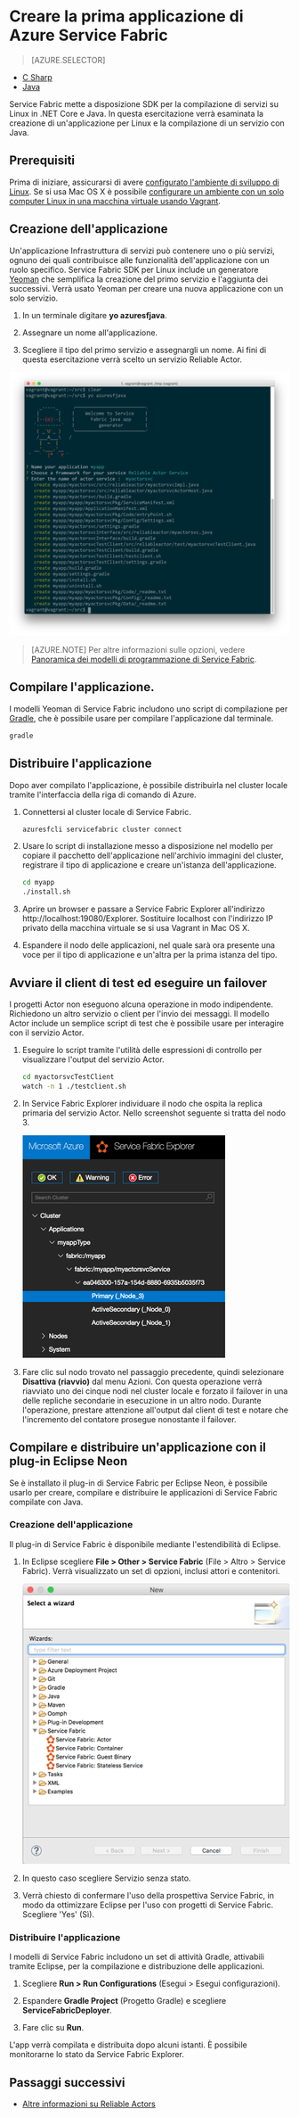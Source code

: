 <properties
   pageTitle="Creare la prima applicazione di Service Fabric in Linux con Java | Microsoft Azure"
   description="Creare e distribuire un'applicazione di Service Fabric con Java"
   services="service-fabric"
   documentationCenter="java"
   authors="seanmck"
   manager="timlt"
   editor=""/>

<tags
   ms.service="service-fabric"
   ms.devlang="java"
   ms.topic="hero-article"
   ms.tgt_pltfrm="NA"
   ms.workload="NA"
   ms.date="09/28/2016"
   ms.author="seanmck"/>


# Creare la prima applicazione di Azure Service Fabric

> [AZURE.SELECTOR]
- [C Sharp](service-fabric-create-your-first-application-in-visual-studio.md)
- [Java](service-fabric-create-your-first-linux-application-with-java.md)

Service Fabric mette a disposizione SDK per la compilazione di servizi su Linux in .NET Core e Java. In questa esercitazione verrà esaminata la creazione di un'applicazione per Linux e la compilazione di un servizio con Java.

## Prerequisiti

Prima di iniziare, assicurarsi di avere [configurato l'ambiente di sviluppo di Linux](service-fabric-get-started-linux.md). Se si usa Mac OS X è possibile [configurare un ambiente con un solo computer Linux in una macchina virtuale usando Vagrant](service-fabric-get-started-mac.md).

## Creazione dell'applicazione

Un'applicazione Infrastruttura di servizi può contenere uno o più servizi, ognuno dei quali contribuisce alle funzionalità dell'applicazione con un ruolo specifico. Service Fabric SDK per Linux include un generatore [Yeoman](http://yeoman.io/) che semplifica la creazione del primo servizio e l'aggiunta dei successivi. Verrà usato Yeoman per creare una nuova applicazione con un solo servizio.

1. In un terminale digitare **yo azuresfjava**.

2. Assegnare un nome all'applicazione.

3. Scegliere il tipo del primo servizio e assegnargli un nome. Ai fini di questa esercitazione verrà scelto un servizio Reliable Actor.

  ![Generatore Yeoman di Service Fabric per Java][sf-yeoman]

>[AZURE.NOTE] Per altre informazioni sulle opzioni, vedere [Panoramica dei modelli di programmazione di Service Fabric](service-fabric-choose-framework.md).

## Compilare l'applicazione.

I modelli Yeoman di Service Fabric includono uno script di compilazione per [Gradle](https://gradle.org/), che è possibile usare per compilare l'applicazione dal terminale.

  ```bash
  gradle
  ```

## Distribuire l'applicazione

Dopo aver compilato l'applicazione, è possibile distribuirla nel cluster locale tramite l'interfaccia della riga di comando di Azure.

1. Connettersi al cluster locale di Service Fabric.

    ```bash
    azuresfcli servicefabric cluster connect
    ```

2. Usare lo script di installazione messo a disposizione nel modello per copiare il pacchetto dell'applicazione nell'archivio immagini del cluster, registrare il tipo di applicazione e creare un'istanza dell'applicazione.

    ```bash
    cd myapp
    ./install.sh
    ```

3. Aprire un browser e passare a Service Fabric Explorer all'indirizzo http://localhost:19080/Explorer. Sostituire localhost con l'indirizzo IP privato della macchina virtuale se si usa Vagrant in Mac OS X.

4. Espandere il nodo delle applicazioni, nel quale sarà ora presente una voce per il tipo di applicazione e un'altra per la prima istanza del tipo.

## Avviare il client di test ed eseguire un failover

I progetti Actor non eseguono alcuna operazione in modo indipendente. Richiedono un altro servizio o client per l'invio dei messaggi. Il modello Actor include un semplice script di test che è possibile usare per interagire con il servizio Actor.

1. Eseguire lo script tramite l'utilità delle espressioni di controllo per visualizzare l'output del servizio Actor.

    ```bash
    cd myactorsvcTestClient
    watch -n 1 ./testclient.sh
    ```

2. In Service Fabric Explorer individuare il nodo che ospita la replica primaria del servizio Actor. Nello screenshot seguente si tratta del nodo 3.

    ![Ricerca della replica primaria in Service Fabric Explorer][sfx-primary]

3. Fare clic sul nodo trovato nel passaggio precedente, quindi selezionare **Disattiva (riavvio)** dal menu Azioni. Con questa operazione verrà riavviato uno dei cinque nodi nel cluster locale e forzato il failover in una delle repliche secondarie in esecuzione in un altro nodo. Durante l'operazione, prestare attenzione all'output dal client di test e notare che l'incremento del contatore prosegue nonostante il failover.

## Compilare e distribuire un'applicazione con il plug-in Eclipse Neon

Se è installato il plug-in di Service Fabric per Eclipse Neon, è possibile usarlo per creare, compilare e distribuire le applicazioni di Service Fabric compilate con Java.

### Creazione dell'applicazione

Il plug-in di Service Fabric è disponibile mediante l'estendibilità di Eclipse.

1. In Eclipse scegliere **File > Other > Service Fabric** (File > Altro > Service Fabric). Verrà visualizzato un set di opzioni, inclusi attori e contenitori.

    ![Modelli di Service Fabric in Eclipse][sf-eclipse-templates]

2. In questo caso scegliere Servizio senza stato.

3. Verrà chiesto di confermare l'uso della prospettiva Service Fabric, in modo da ottimizzare Eclipse per l'uso con progetti di Service Fabric. Scegliere 'Yes' (Sì).

### Distribuire l'applicazione

I modelli di Service Fabric includono un set di attività Gradle, attivabili tramite Eclipse, per la compilazione e distribuzione delle applicazioni.

1. Scegliere **Run > Run Configurations** (Esegui > Esegui configurazioni).

2. Espandere **Gradle Project** (Progetto Gradle) e scegliere **ServiceFabricDeployer**.

3. Fare clic su **Run**.

L'app verrà compilata e distribuita dopo alcuni istanti. È possibile monitorarne lo stato da Service Fabric Explorer.

## Passaggi successivi

- [Altre informazioni su Reliable Actors](service-fabric-reliable-actors-introduction.md)

<!-- Images -->
[sf-yeoman]: ./media/service-fabric-create-your-first-linux-application-with-java/sf-yeoman.png
[sfx-primary]: ./media/service-fabric-create-your-first-linux-application-with-java/sfx-primary.png
[sf-eclipse-templates]: ./media/service-fabric-create-your-first-linux-application-with-java/sf-eclipse-templates.png

<!---HONumber=AcomDC_0928_2016-->